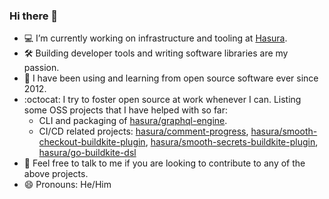 ### Hi there 👋

<!--
**scriptnull/scriptnull** is a ✨ _special_ ✨ repository because its `README.md` (this file) appears on your GitHub profile.

Here are some ideas to get you started:

- 🌱 I’m currently learning Go
- 👯 I’m looking to collaborate on ...
- 🤔 I’m looking for help with ...
- 💬 Ask me about ...
- 📫 How to reach me: ...
- 😄 Pronouns: He/Him
- ⚡ Fun fact: ...
-->

- 💻 I’m currently working on infrastructure and tooling at [Hasura](https://github.com/hasura).
- 🛠️ Building developer tools and writing software libraries are my passion.
- 📖 I have been using and learning from open source software ever since 2012.
- :octocat: I try to foster open source at work whenever I can. Listing some OSS projects that I have helped with so far:
  - CLI and packaging of [hasura/graphql-engine](https://github.com/hasura/graphql-engine).
  - CI/CD related projects: [hasura/comment-progress](https://github.com/hasura/comment-progress), [hasura/smooth-checkout-buildkite-plugin](https://github.com/hasura/smooth-checkout-buildkite-plugin), [hasura/smooth-secrets-buildkite-plugin](https://github.com/hasura/smooth-secrets-buildkite-plugin), [hasura/go-buildkite-dsl](https://github.com/hasura/go-buildkite-dsl)
- 🤙 Feel free to talk to me if you are looking to contribute to any of the above projects.
- 😄 Pronouns: He/Him
